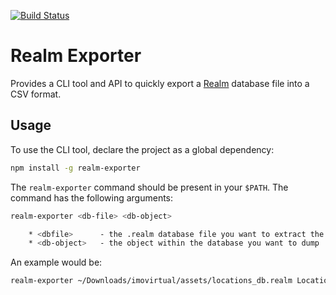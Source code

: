[![Build Status](https://travis-ci.org/diogoosorio/realm-exporter.svg?branch=master)](https://travis-ci.org/diogoosorio/realm-exporter)

# Realm Exporter

Provides a CLI tool and API to quickly export a [Realm](http://realm.io/) database file into a CSV format.


## Usage

To use the CLI tool, declare the project as a global dependency:

```sh
npm install -g realm-exporter
```

The `realm-exporter` command should be present in your `$PATH`. The command has the following arguments:

```sh
realm-exporter <db-file> <db-object>

    * <dbfile>      - the .realm database file you want to extract the data from
    * <db-object>   - the object within the database you want to dump
```

An example would be:

```sh
realm-exporter ~/Downloads/imovirtual/assets/locations_db.realm LocationObject
```